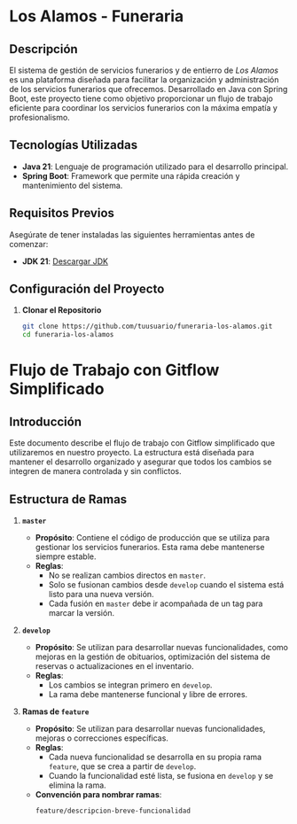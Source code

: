 # **Los Alamos - Funeraria**

## **Descripción**
El sistema de gestión de servicios funerarios y de entierro de _Los Alamos_ es una plataforma diseñada para facilitar la organización y administración de los servicios funerarios que ofrecemos. Desarrollado en Java con Spring Boot, este proyecto tiene como objetivo proporcionar un flujo de trabajo eficiente para coordinar los servicios funerarios con la máxima empatía y profesionalismo.

## **Tecnologías Utilizadas**
- **Java 21**:  Lenguaje de programación utilizado para el desarrollo principal.
- **Spring Boot**: Framework que permite una rápida creación y mantenimiento del sistema.

## **Requisitos Previos**
Asegúrate de tener instaladas las siguientes herramientas antes de comenzar:

- **JDK 21**: [Descargar JDK](https://www.oracle.com/java/technologies/javase-jdk21-downloads.html)

## **Configuración del Proyecto**

1. **Clonar el Repositorio**
   ```bash
   git clone https://github.com/tuusuario/funeraria-los-alamos.git
   cd funeraria-los-alamos

# **Flujo de Trabajo con Gitflow Simplificado**

## **Introducción**
Este documento describe el flujo de trabajo con Gitflow simplificado que utilizaremos en nuestro proyecto. La estructura está diseñada para mantener el desarrollo organizado y asegurar que todos los cambios se integren de manera controlada y sin conflictos.

## **Estructura de Ramas**

1. **`master`**
    - **Propósito**: Contiene el código de producción que se utiliza para gestionar los servicios funerarios. Esta rama debe mantenerse siempre estable.
    - **Reglas**:
        - No se realizan cambios directos en `master`.
        - Solo se fusionan cambios desde `develop` cuando el sistema está listo para una nueva versión.
        - Cada fusión en `master` debe ir acompañada de un tag para marcar la versión.

2. **`develop`**
    - **Propósito**: Se utilizan para desarrollar nuevas funcionalidades, como mejoras en la gestión de obituarios, optimización del sistema de reservas o actualizaciones en el inventario.
    - **Reglas**:
        - Los cambios se integran primero en `develop`.
        - La rama debe mantenerse funcional y libre de errores.

3. **Ramas de `feature`**
    - **Propósito**: Se utilizan para desarrollar nuevas funcionalidades, mejoras o correcciones específicas.
    - **Reglas**:
        - Cada nueva funcionalidad se desarrolla en su propia rama `feature`, que se crea a partir de `develop`.
        - Cuando la funcionalidad esté lista, se fusiona en `develop` y se elimina la rama.
    - **Convención para nombrar ramas**:
      ```bash
      feature/descripcion-breve-funcionalidad
      ```





